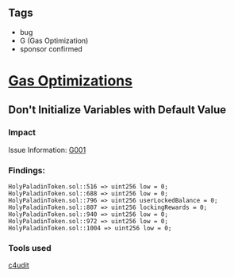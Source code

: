 ## Tags

- bug
- G (Gas Optimization)
- sponsor confirmed

# [Gas Optimizations](https://github.com/code-423n4/2022-03-paladin-findings/issues/34) 

## Don't Initialize Variables with Default Value

### Impact
Issue Information: [G001](https://github.com/byterocket/c4-common-issues/blob/main/0-Gas-Optimizations.md#g001---dont-initialize-variables-with-default-value)

### Findings:
```
HolyPaladinToken.sol::516 => uint256 low = 0;
HolyPaladinToken.sol::688 => uint256 low = 0;
HolyPaladinToken.sol::796 => uint256 userLockedBalance = 0;
HolyPaladinToken.sol::807 => uint256 lockingRewards = 0;
HolyPaladinToken.sol::940 => uint256 low = 0;
HolyPaladinToken.sol::972 => uint256 low = 0;
HolyPaladinToken.sol::1004 => uint256 low = 0;
```
### Tools used
[c4udit](https://github.com/byterocket/c4udit)